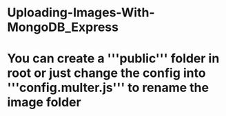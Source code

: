 # Uploading-Images-With-MongoDB_Express
<h1> You can create a '''public''' folder in root or just change the config into '''config.multer.js''' to rename the image folder </h1>
